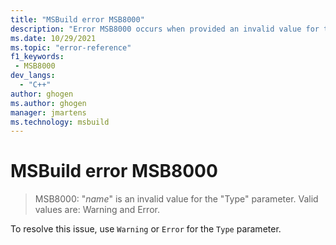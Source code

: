 ```yaml
---
title: "MSBuild error MSB8000"
description: "Error MSB8000 occurs when provided an invalid value for the Type parameter. Valid values are: Warning and Error."
ms.date: 10/29/2021
ms.topic: "error-reference"
f1_keywords:
 - MSB8000
dev_langs:
  - "C++"
author: ghogen
ms.author: ghogen
manager: jmartens
ms.technology: msbuild
---
```

# MSBuild error MSB8000

> MSB8000: "*name*" is an invalid value for the "Type" parameter. Valid values are: Warning and Error.

To resolve this issue, use `Warning` or `Error` for the `Type` parameter.

